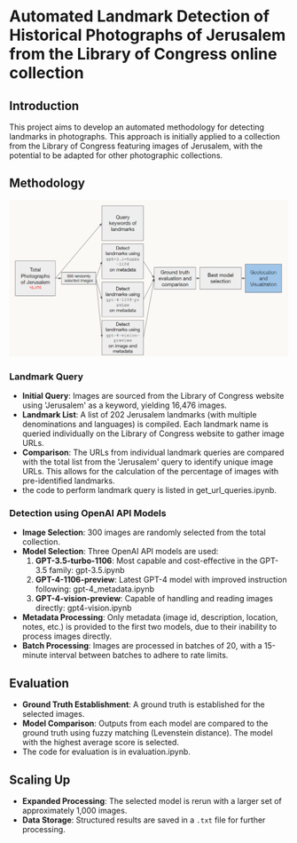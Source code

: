 # Automated Landmark Detection of Historical Photographs of Jerusalem from the Library of Congress online collection

## Introduction
This project aims to develop an automated methodology for detecting landmarks in photographs. This approach is initially applied to a collection from the Library of Congress featuring images of Jerusalem, with the potential to be adapted for other photographic collections.

## Methodology
![Methodology Flowchart](/images/methodology_flowchart.png)
### Landmark Query
- **Initial Query**: Images are sourced from the Library of Congress website using 'Jerusalem' as a keyword, yielding 16,476 images.
- **Landmark List**: A list of 202 Jerusalem landmarks (with multiple denominations and languages) is compiled. Each landmark name is queried individually on the Library of Congress website to gather image URLs.
- **Comparison**: The URLs from individual landmark queries are compared with the total list from the 'Jerusalem' query to identify unique image URLs. This allows for the calculation of the percentage of images with pre-identified landmarks.
- the code to perform landmark query is listed in get_url_queries.ipynb.

### Detection using OpenAI API Models
- **Image Selection**: 300 images are randomly selected from the total collection.
- **Model Selection**: Three OpenAI API models are used:
  1. **GPT-3.5-turbo-1106**: Most capable and cost-effective in the GPT-3.5 family: gpt-3.5.ipynb
  2. **GPT-4-1106-preview**: Latest GPT-4 model with improved instruction following: gpt-4_metadata.ipynb
  3. **GPT-4-vision-preview**: Capable of handling and reading images directly: gpt4-vision.ipynb
- **Metadata Processing**: Only metadata (image id, description, location, notes, etc.) is provided to the first two models, due to their inability to process images directly.
- **Batch Processing**: Images are processed in batches of 20, with a 15-minute interval between batches to adhere to rate limits.

## Evaluation
- **Ground Truth Establishment**: A ground truth is established for the selected images.
- **Model Comparison**: Outputs from each model are compared to the ground truth using fuzzy matching (Levenstein distance). The model with the highest average score is selected.
- The code for evaluation is in evaluation.ipynb.

## Scaling Up
- **Expanded Processing**: The selected model is rerun with a larger set of approximately 1,000 images.
- **Data Storage**: Structured results are saved in a `.txt` file for further processing.

